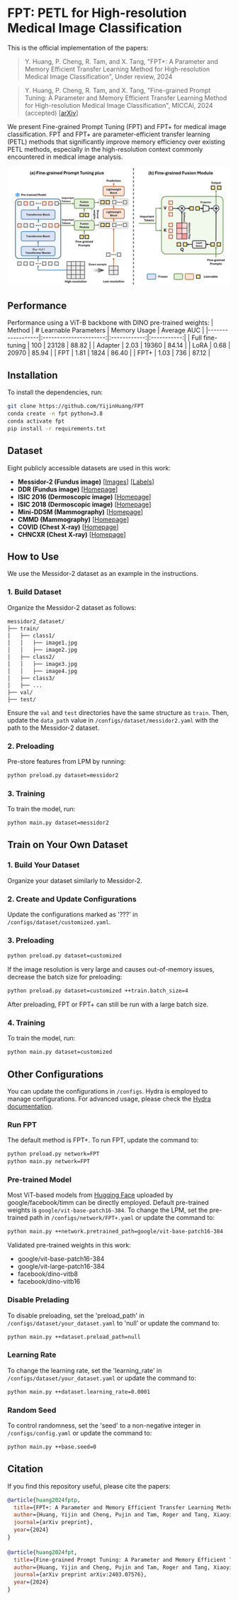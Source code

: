 # FPT: PETL for High-resolution Medical Image Classification

This is the official implementation of the papers:

> Y. Huang, P. Cheng, R. Tam, and X. Tang, "FPT+: A Parameter and Memory Efficient Transfer Learning Method for High-resolution Medical Image Classification", Under review, 2024

> Y. Huang, P. Cheng, R. Tam, and X. Tang, "Fine-grained Prompt Tuning: A Parameter and Memory Efficient Transfer Learning Method for High-resolution Medical Image Classification", MICCAI, 2024 (accepted) [[arXiv](https://arxiv.org/abs/2403.07576)]

We present Fine-grained Prompt Tuning (FPT) and FPT+ for medical image classification. FPT and FPT+ are parameter-efficient transfer learning (PETL) methods that significantly improve memory efficiency over existing PETL methods, especially in the high-resolution context commonly encountered in medical image analysis.

![Framework](./framework.png)


## Performance
Performance using a ViT-B backbone with DINO pre-trained weights:
| Method           | # Learnable Parameters | Memory Usage | Average AUC |
|------------------|:----------------------:|:------------:|:-----------:|
| Full fine-tuning | 100                    | 23128        | 88.82       |
| Adapter          | 2.03                   | 19360        | 84.14       |
| LoRA             | 0.68                   | 20970        | 85.94       |
| FPT              | 1.81                   | 1824         | 86.40       |
| FPT+             | 1.03                   | 736          | 87.12       |


## Installation
To install the dependencies, run:
```bash
git clone https://github.com/YijinHuang/FPT
conda create -n fpt python=3.8
conda activate fpt
pip install -r requirements.txt
```


## Dataset
Eight publicly accessible datasets are used in this work:
- **Messidor-2 (Fundus image)** [[Images](https://www.adcis.net/en/third-party/messidor2/)] [[Labels](https://www.kaggle.com/datasets/google-brain/messidor2-dr-grades)]
- **DDR (Fundus image)** [[Homepage](https://github.com/nkicsl/DDR-dataset)]
- **ISIC 2016 (Dermoscopic image)** [[Homepage](https://challenge.isic-archive.com/landing/2016/)]
- **ISIC 2018 (Dermoscopic image)** [[Homepage](https://challenge.isic-archive.com/landing/2018/)]
- **Mini-DDSM (Mammography)** [[Homepage](https://ardisdataset.github.io/MiniDDSM/?trk=public_profile_project-button)]
- **CMMD (Mammography)** [[Homepage](https://www.cancerimagingarchive.net/collection/cmmd/)]
- **COVID (Chest X-ray)** [[Homepage](https://www.kaggle.com/datasets/sid321axn/covid-cxr-image-dataset-research)]
- **CHNCXR (Chest X-ray)** [[Homepage](http://archive.nlm.nih.gov/repos/chestImages.php)]


## How to Use
We use the Messidor-2 dataset as an example in the instructions.

### 1. Build Dataset
Organize the Messidor-2 dataset as follows:

```
messidor2_dataset/
├── train/
│   ├── class1/
│   │   ├── image1.jpg
│   │   ├── image2.jpg
│   ├── class2/
│   │   ├── image3.jpg
│   │   ├── image4.jpg
│   ├── class3/
│   ├── ...
├── val/
├── test/
```

Ensure the `val` and `test` directories have the same structure as `train`. Then, update the `data_path` value in `/configs/dataset/messidor2.yaml` with the path to the Messidor-2 dataset.

### 2. Preloading
Pre-store features from LPM by running:
```bash
python preload.py dataset=messidor2
```

### 3. Training
To train the model, run:
```bash
python main.py dataset=messidor2
```


## Train on Your Own Dataset
### 1. Build Your Dataset
Organize your dataset similarly to Messidor-2.

### 2. Create and Update Configurations
Update the configurations marked as '???' in `/configs/dataset/customized.yaml`.

### 3. Preloading
```bash
python preload.py dataset=customized
```
If the image resolution is very large and causes out-of-memory issues, decrease the batch size for preloading:
```bash
python preload.py dataset=customized ++train.batch_size=4
```
After preloading, FPT or FPT+ can still be run with a large batch size.

### 4. Training
To train the model, run:
```bash
python main.py dataset=customized
```


## Other Configurations
You can update the configurations in `/configs`. Hydra is employed to manage configurations. For advanced usage, please check the [Hydra documentation](https://hydra.cc/docs/intro/).

### Run FPT
The default method is FPT+. To run FPT, update the command to:
```bash
python preload.py network=FPT
python main.py network=FPT
```

### Pre-trained Model
Most ViT-based models from [Hugging Face](https://huggingface.co/models) uploaded by google/facebook/timm can be directly employed. Default pre-trained weights is `google/vit-base-patch16-384`. To change the LPM, set the pre-trained path in `/configs/network/FPT+.yaml` or update the command to:
```bash
python main.py ++network.pretrained_path=google/vit-base-patch16-384
```
Validated pre-trained weights in this work:
- google/vit-base-patch16-384
- google/vit-large-patch16-384
- facebook/dino-vitb8
- facebook/dino-vitb16

### Disable Prelading
To disable preloading, set the 'preload_path' in `/configs/dataset/your_dataset.yaml` to 'null' or update the command to:
```bash
python main.py ++dataset.preload_path=null
```

### Learning Rate
To change the learning rate, set the 'learning_rate' in `/configs/dataset/your_dataset.yaml` or update the command to:
```bash
python main.py ++dataset.learning_rate=0.0001
```

### Random Seed
To control randomness, set the 'seed' to a non-negative integer in `/configs/config.yaml` or update the command to:
```bash
python main.py ++base.seed=0
```


## Citation
If you find this repository useful, please cite the papers:
```bibtex
@article{huang2024fptp,
  title={FPT+: A Parameter and Memory Efficient Transfer Learning Method for High-resolution Medical Image Classification},
  author={Huang, Yijin and Cheng, Pujin and Tam, Roger and Tang, Xiaoying},
  journal={arXiv preprint},
  year={2024}
}

@article{huang2024fpt,
  title={Fine-grained Prompt Tuning: A Parameter and Memory Efficient Transfer Learning Method for High-resolution Medical Image Classification},
  author={Huang, Yijin and Cheng, Pujin and Tam, Roger and Tang, Xiaoying},
  journal={arXiv preprint arXiv:2403.07576},
  year={2024}
}
```
